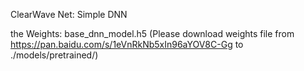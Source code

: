 

ClearWave Net: Simple DNN

the Weights: base_dnn_model.h5 (Please download weights file from https://pan.baidu.com/s/1eVnRkNb5xIn96aYOV8C-Gg to ./models/pretrained/)
